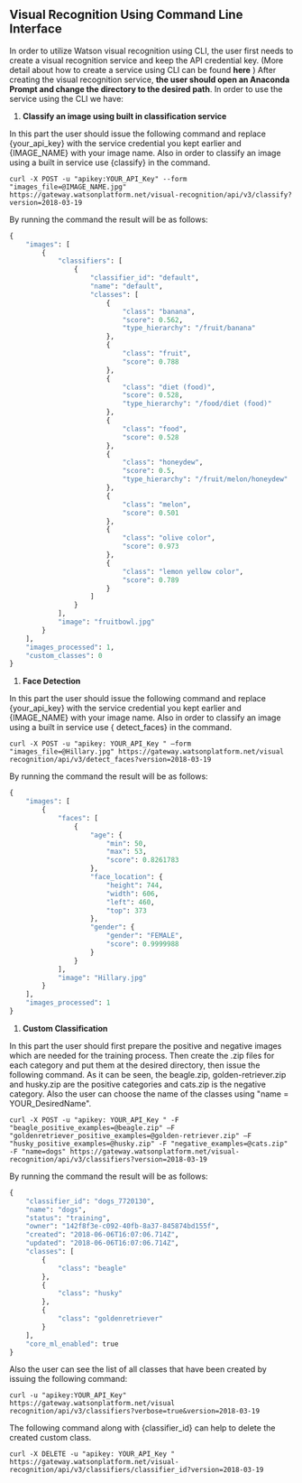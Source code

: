 ## Visual Recognition Using Command Line Interface
In order to utilize Watson visual recognition using CLI, the user first needs to create a visual recognition service and keep the API credential key. (More detail about how to create a service using CLI can be found **here** ) After creating the visual recognition service, **the user should open an Anaconda Prompt and change the directory to the desired path**. In order to use the service using the CLI we have:

1. **Classify an image using built in classification service**

In this part the user should issue the following command and replace {your\_api\_key} with the service credential you kept earlier and {IMAGE\_NAME} with your image name. Also in order to classify an image using a built in service use {classify} in the command.
```curl
curl -X POST -u "apikey:YOUR_API_Key" --form "images_file=@IMAGE_NAME.jpg" https://gateway.watsonplatform.net/visual-recognition/api/v3/classify?version=2018-03-19
```
By running the command the result will be as follows:
```python
{
    "images": [
        {
            "classifiers": [
                {
                    "classifier_id": "default",
                    "name": "default",
                    "classes": [
                        {
                            "class": "banana",
                            "score": 0.562,
                            "type_hierarchy": "/fruit/banana"
                        },
                        {
                            "class": "fruit",
                            "score": 0.788
                        },
                        {
                            "class": "diet (food)",
                            "score": 0.528,
                            "type_hierarchy": "/food/diet (food)"
                        },
                        {
                            "class": "food",
                            "score": 0.528
                        },
                        {
                            "class": "honeydew",
                            "score": 0.5,
                            "type_hierarchy": "/fruit/melon/honeydew"
                        },
                        {
                            "class": "melon",
                            "score": 0.501
                        },
                        {
                            "class": "olive color",
                            "score": 0.973
                        },
                        {
                            "class": "lemon yellow color",
                            "score": 0.789
                        }
                    ]
                }
            ],
            "image": "fruitbowl.jpg"
        }
    ],
    "images_processed": 1,
    "custom_classes": 0
}
```


1. **Face Detection**

In this part the user should issue the following command and replace {your\_api\_key} with the service credential you kept earlier and {IMAGE\_NAME} with your image name. Also in order to classify an image using a built in service use { detect\_faces} in the command.
```curl
curl -X POST -u "apikey: YOUR_API_Key " –form "images_file=@Hillary.jpg" https://gateway.watsonplatform.net/visual recognition/api/v3/detect_faces?version=2018-03-19
```
By running the command the result will be as follows:
```python
{
    "images": [
        {
            "faces": [
                {
                    "age": {
                        "min": 50,
                        "max": 53,
                        "score": 0.8261783
                    },
                    "face_location": {
                        "height": 744,
                        "width": 606,
                        "left": 460,
                        "top": 373
                    },
                    "gender": {
                        "gender": "FEMALE",
                        "score": 0.9999988
                    }
                }
            ],
            "image": "Hillary.jpg"
        }
    ],
    "images_processed": 1
}
```

1. **Custom Classification**

In this part the user should first prepare the positive and negative images which are needed for the training process. Then create the .zip files for each category and put them at the desired directory, then issue the following command. As it can be seen, the beagle.zip, golden-retriever.zip and husky.zip are the positive categories and cats.zip is the negative category. Also the user can choose the name of the classes using &quot;name = YOUR\_DesiredName&quot;.
```curl
curl -X POST -u "apikey: YOUR_API_Key " -F "beagle_positive_examples=@beagle.zip" –F "goldenretriever_positive_examples=@golden-retriever.zip" –F "husky_positive_examples=@husky.zip" -F "negative_examples=@cats.zip" -F "name=dogs" https://gateway.watsonplatform.net/visual-recognition/api/v3/classifiers?version=2018-03-19
```
By running the command the result will be as follows:
```python
{
    "classifier_id": "dogs_7720130",
    "name": "dogs",
    "status": "training",
    "owner": "142f8f3e-c092-40fb-8a37-845874bd155f",
    "created": "2018-06-06T16:07:06.714Z",
    "updated": "2018-06-06T16:07:06.714Z",
    "classes": [
        {
            "class": "beagle"
        },
        {
            "class": "husky"
        },
        {
            "class": "goldenretriever"
        }
    ],
    "core_ml_enabled": true
}
```

Also the user can see the list of all classes that have been created by issuing the following command:
```curl
curl -u "apikey:YOUR_API_Key" https://gateway.watsonplatform.net/visual recognition/api/v3/classifiers?verbose=true&version=2018-03-19
```
The following command along with {classifier\_id} can help to delete the created custom class.
```curl
curl -X DELETE -u "apikey: YOUR_API_Key " https://gateway.watsonplatform.net/visual-recognition/api/v3/classifiers/classifier_id?version=2018-03-19
```
